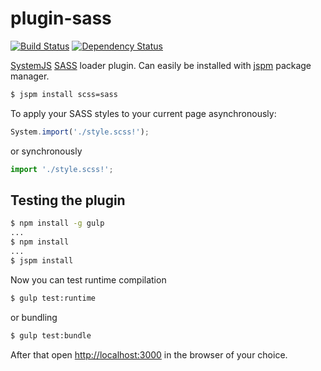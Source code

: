 # plugin-sass

[![Build Status](https://travis-ci.org/screendriver/plugin-sass.svg?branch=master)](https://travis-ci.org/screendriver/plugin-sass)
[![Dependency Status](https://david-dm.org/screendriver/plugin-sass.svg)](https://david-dm.org/screendriver/plugin-sass)

[SystemJS](https://github.com/systemjs/systemjs)
[SASS](http://sass-lang.com) loader plugin. Can easily be installed with
[jspm](http://jspm.io) package manager.

```sh
$ jspm install scss=sass
```

To apply your SASS styles to your current page asynchronously:

```js
System.import('./style.scss!');
```

or synchronously

```js
import './style.scss!';
```

## Testing the plugin

```sh
$ npm install -g gulp
...
$ npm install
...
$ jspm install
```

Now you can test runtime compilation

```sh
$ gulp test:runtime
```

or bundling

```sh
$ gulp test:bundle
```

After that open [http://localhost:3000](http://localhost:3000) in the browser
of your choice.
